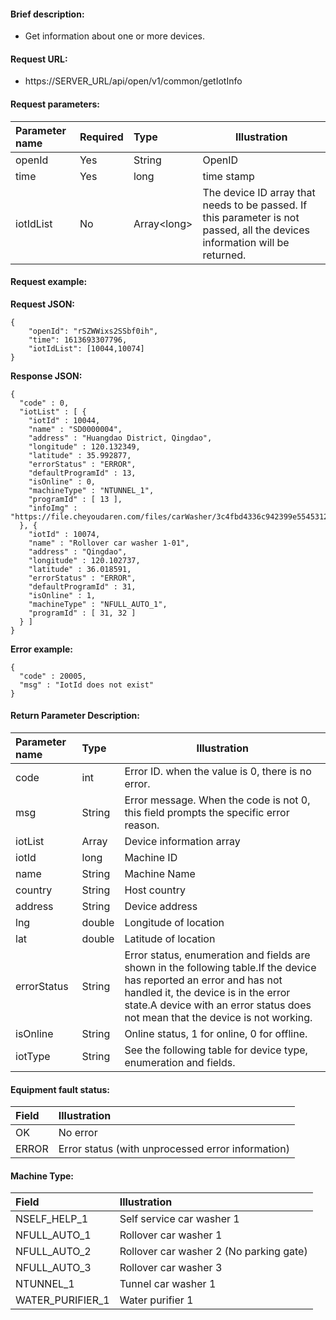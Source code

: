 #### Brief description:

- Get information about one or more devices.


#### Request URL:

- https://SERVER_URL/api/open/v1/common/getIotInfo

#### Request parameters:

|Parameter name|Required|Type|Illustration|
|:----    |:---|:----- |-----   |
|openId |Yes  |String |OpenID   |
|time|Yes  |long |time stamp   |
|iotIdList |No  |Array&lt;long&gt; | The device ID array that needs to be passed. If this parameter is not passed, all the devices information will be returned.  |

#### Request example:

**Request JSON:**

```
{
	"openId": "rSZWWixs2SSbf0ih",
	"time": 1613693307796,
	"iotIdList": [10044,10074]
}
```

**Response JSON:**

```
{
  "code" : 0,
  "iotList" : [ {
    "iotId" : 10044,
    "name" : "SD0000004",
    "address" : "Huangdao District, Qingdao",
    "longitude" : 120.132349,
    "latitude" : 35.992877,
    "errorStatus" : "ERROR",
    "defaultProgramId" : 13,
    "isOnline" : 0,
    "machineType" : "NTUNNEL_1",
    "programId" : [ 13 ],
    "infoImg" : "https://file.cheyoudaren.com/files/carWasher/3c4fbd4336c942399e5545312a523179"
  }, {
    "iotId" : 10074,
    "name" : "Rollover car washer 1-01",
    "address" : "Qingdao",
    "longitude" : 120.102737,
    "latitude" : 36.018591,
    "errorStatus" : "ERROR",
    "defaultProgramId" : 31,
    "isOnline" : 1,
    "machineType" : "NFULL_AUTO_1",
    "programId" : [ 31, 32 ]
  } ]  
}
```

**Error example:**

```
{
  "code" : 20005,
  "msg" : "IotId does not exist"
}
```

#### Return Parameter Description:

|Parameter name|Type|Illustration|
|:-----  |:-----|-----                           |
|code |int   |Error ID. when the value is 0, there is no error.  |
|msg |String   |Error message. When the code is not 0, this field prompts the specific error reason.|
|iotList |Array   |Device information array|
|iotId |long   |Machine ID|
|name |String   |Machine Name|
|country|String   |Host country|
|address |String   |Device address|
|lng|double   |Longitude of location|
|lat|double   |Latitude of location|
|errorStatus |String   |Error status, enumeration and fields are shown in the following table.If the device has reported an error and has not handled it, the device is in the error state.A device with an error status does not mean that the device is not working.|
|isOnline|String   |Online status, 1 for online, 0 for offline.|
|iotType|String   |See the following table for device type, enumeration and fields.|


#### Equipment fault status:

|Field|Illustration|
|:-----  |:-----      |
|OK    |No error|
|ERROR    |Error status (with unprocessed error information)|


#### Machine Type:

|Field|Illustration|
|:-----  |:-----      |
|NSELF_HELP_1    |Self service car washer 1|
|NFULL_AUTO_1    |Rollover car washer 1|
|NFULL_AUTO_2 |Rollover car washer 2 (No parking gate)|
|NFULL_AUTO_3 |Rollover car washer 3|
|NTUNNEL_1    |Tunnel car washer 1|
|WATER_PURIFIER_1 |Water purifier 1|